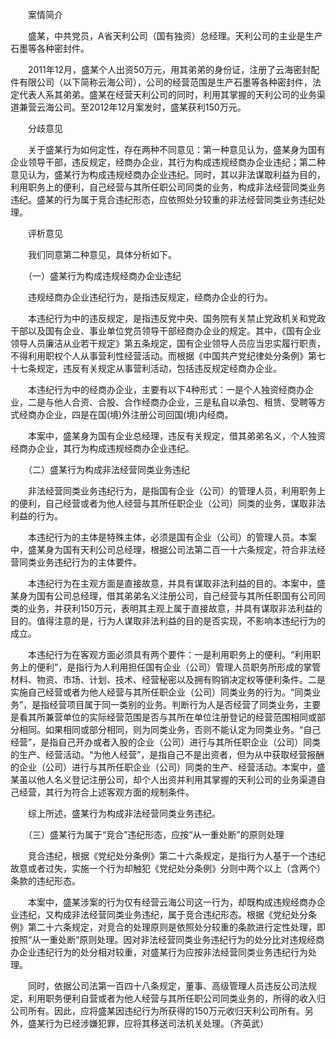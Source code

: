 　　案情简介

　　盛某，中共党员，A省天利公司（国有独资）总经理。天利公司的主业是生产石墨等各种密封件。

　　2011年12月，盛某个人出资50万元，用其弟弟的身份证，注册了云海密封配件有限公司（以下简称云海公司），公司的经营范围是生产石墨等各种密封件，法定代表人系其弟弟。盛某在经营天利公司的同时，利用其掌握的天利公司的业务渠道兼营云海公司。至2012年12月案发时，盛某获利150万元。

　　分歧意见

　　关于盛某行为如何定性，存在两种不同意见：第一种意见认为，盛某身为国有企业领导干部，违反规定，经商办企业，其行为构成违规经商办企业违纪；第二种意见认为，盛某行为构成违规经商办企业违纪。同时，其以非法谋取利益为目的，利用职务上的便利，自己经营与其所任职公司同类的业务，构成非法经营同类业务违纪。盛某的行为属于竞合违纪形态，应依照处分较重的非法经营同类业务违纪处理。

　　评析意见

　　我们同意第二种意见，具体分析如下。

　　（一）盛某行为构成违规经商办企业违纪

　　违规经商办企业违纪行为，是指违反规定，经商办企业的行为。

　　本违纪行为中的违反规定，是指违反党中央、国务院有关禁止党政机关和党政干部以及国有企业、事业单位党员领导干部经商办企业的规定。其中，《国有企业领导人员廉洁从业若干规定》第五条规定，国有企业领导人员应当忠实履行职责，不得利用职权个人从事营利性经营活动。而根据《中国共产党纪律处分条例》第七十七条规定，违反有关规定从事营利活动，包括违反规定经商办企业。

　　本违纪行为中的经商办企业，主要有以下4种形式：一是个人独资经商办企业，二是与他人合资、合股、合作经商办企业，三是私自以承包、租赁、受聘等方式经商办企业，四是在国(境)外注册公司回国(境)内经商。

　　本案中，盛某身为国有企业总经理，违反有关规定，借其弟弟名义，个人独资经商办企业，其行为构成违规经商办企业违纪。

　　（二）盛某行为构成非法经营同类业务违纪

　　非法经营同类业务违纪行为，是指国有企业（公司）的管理人员，利用职务上的便利，自己经营或者为他人经营与其所任职企业（公司）同类的业务，谋取非法利益的行为。

　　本违纪行为的主体是特殊主体，必须是国有企业（公司）的管理人员。本案中，盛某身为国有天利公司总经理，根据公司法第二百一十六条规定，符合非法经营同类业务违纪行为的主体要件。

　　本违纪行为在主观方面是直接故意，并具有谋取非法利益的目的。本案中，盛某身为国有公司总经理，借其弟弟名义注册公司，自己经营与其所任职国有公司同类的业务，并获利150万元，表明其主观上属于直接故意，并具有谋取非法利益的目的。值得注意的是，行为人谋取非法利益的目的是否实现，不影响本违纪行为的成立。

　　本违纪行为在客观方面必须具有两个要件：一是利用职务上的便利。“利用职务上的便利”，是指行为人利用担任国有企业（公司）管理人员职务所形成的掌管材料、物资、市场、计划、技术、经营秘密以及拥有购销决定权等便利条件。二是实施自己经营或者为他人经营与其所任职企业（公司）同类业务的行为。“同类业务”，是指经营项目属于同一类别的业务。判断行为人是否经营了同类业务，主要是看其所兼营单位的实际经营范围是否与其所在单位注册登记的经营范围相同或部分相同。如果相同或部分相同，则为同类业务，否则不能认定为同类业务。“自己经营”，是指自己开办或者入股的企业（公司）进行与其所任职企业（公司）同类的生产、经营活动。“为他人经营”，是指自己不是出资者，但为从中获取经营报酬的企业（公司）进行与其所任职企业（公司）同类的生产、经营活动。本案中，盛某虽以他人名义登记注册公司，却个人出资并利用其掌握的天利公司的业务渠道自己经营，其行为符合上述客观方面的规制条件。

　　综上所述，盛某行为构成非法经营同类业务违纪。

　　（三）盛某行为属于“竞合”违纪形态，应按“从一重处断”的原则处理

　　竞合违纪，根据《党纪处分条例》第二十六条规定，是指行为人基于一个违纪故意或者过失，实施一个行为却触犯《党纪处分条例》分则中两个以上（含两个）条款的违纪形态。

　　本案中，盛某涉案的行为仅有经营云海公司这一行为，却既构成违规经商办企业违纪，又构成非法经营同类业务违纪，属于竞合违纪形态。根据《党纪处分条例》第二十六条规定，对竞合的处理原则是依照处分较重的条款进行定性处理，即按照“从一重处断”原则处理。因对非法经营同类业务违纪行为的处分比对违规经商办企业违纪行为的处分相对较重，对盛某行为应按非法经营同类业务违纪行为处理。

　　同时，依据公司法第一百四十八条规定，董事、高级管理人员违反公司法规定，利用职务便利自营或者为他人经营与其所任职公司同类业务的，所得的收入归公司所有。因此，应将盛某因违纪行为所获得的150万元收归天利公司所有。另外，盛某行为已经涉嫌犯罪，应将其移送司法机关处理。（齐英武）